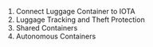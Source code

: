 1. Connect Luggage Container to IOTA
2. Luggage Tracking and Theft Protection
3. Shared Containers
4. Autonomous Containers
